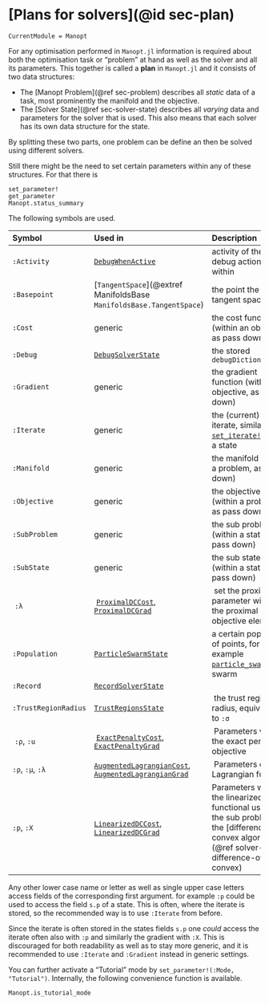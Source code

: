 # [Plans for solvers](@id sec-plan)

```@meta
CurrentModule = Manopt
```

For any optimisation performed in `Manopt.jl`
information is required about both the optimisation task or “problem” at hand as well as the solver and all its parameters.
This together is called a __plan__ in `Manopt.jl` and it consists of two data structures:

* The [Manopt Problem](@ref sec-problem) describes all _static_ data of a task, most prominently the manifold and the objective.
* The [Solver State](@ref sec-solver-state) describes all _varying_ data and parameters for the solver that is used. This also means that each solver has its own data structure for the state.

By splitting these two parts, one problem can be define an then be solved  using different solvers.

Still there might be the need to set certain parameters within any of these structures. For that there is

```@docs
set_parameter!
get_parameter
Manopt.status_summary
```

The following symbols are used.

| Symbol       | Used in  | Description                                                |
| :----------- | :------ | :--------------------------------------------------------- |
| `:Activity` | [`DebugWhenActive`](@ref) | activity of the debug action stored within |
| `:Basepoint` | [`TangentSpace`](@extref ManifoldsBase `ManifoldsBase.TangentSpace`) | the point the tangent space is at |
| `:Cost` | generic |the cost function (within an objective, as pass down) |
| `:Debug` | [`DebugSolverState`](@ref) | the stored `debugDictionary` |
| `:Gradient` | generic | the gradient function (within an objective, as pass down) |
| `:Iterate` | generic | the (current) iterate, similar to [`set_iterate!`](@ref), within a state |
| `:Manifold` | generic |the manifold (within a problem, as pass down) |
| `:Objective` | generic | the objective (within a problem, as pass down) |
| `:SubProblem` | generic | the sub problem (within a state, as pass down) |
| `:SubState` | generic | the sub state (within a state, as pass down) |
| `:λ` | [`ProximalDCCost`](@ref), [`ProximalDCGrad`](@ref) | set the proximal parameter within the proximal sub objective elements |
| `:Population` | [`ParticleSwarmState`](@ref) | a certain population of points, for example [`particle_swarm`](@ref)s swarm |
| `:Record` | [`RecordSolverState`](@ref) |
| `:TrustRegionRadius` | [`TrustRegionsState`](@ref) | the trust region radius, equivalent to `:σ` |
| `:ρ`, `:u` | [`ExactPenaltyCost`](@ref), [`ExactPenaltyGrad`](@ref) | Parameters within the exact penalty objective |
| `:ρ`, `:μ`, `:λ` | [`AugmentedLagrangianCost`](@ref), [`AugmentedLagrangianGrad`](@ref) | Parameters of the Lagrangian function |
| `:p`, `:X` | [`LinearizedDCCost`](@ref), [`LinearizedDCGrad`](@ref) | Parameters withing the linearized functional used for the sub problem of the [difference of convex algorithm](@ref solver-difference-of-convex) |

Any other lower case name or letter as well as single upper case letters access fields of the corresponding first argument.
for example `:p` could be used to access the field `s.p` of a state.
This is often, where the iterate is stored, so the recommended way is to use `:Iterate` from before.

Since the iterate is often stored in the states fields `s.p` one _could_ access the iterate
often also with `:p` and similarly the gradient with `:X`.
This is discouraged for both readability as well as to stay more generic, and it is recommended
to use `:Iterate` and `:Gradient` instead in generic settings.

You can further activate a “Tutorial” mode by `set_parameter!(:Mode, "Tutorial")`. Internally, the following convenience function is available.

```@docs
Manopt.is_tutorial_mode
```